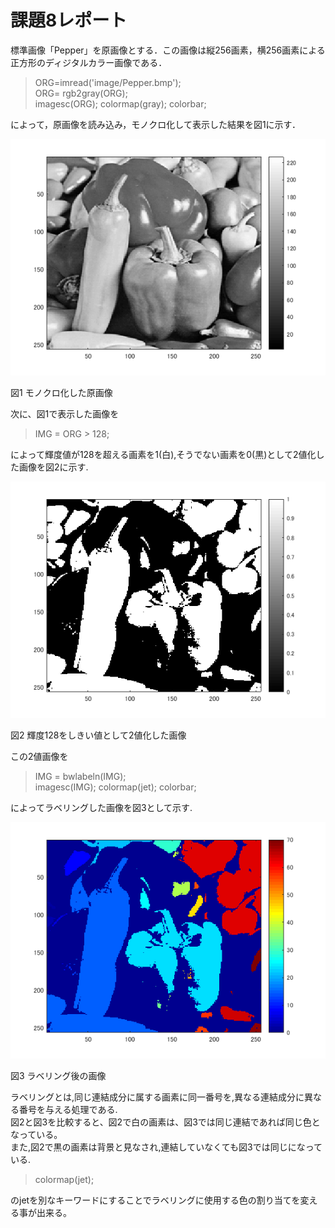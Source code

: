 # 課題8レポート

標準画像「Pepper」を原画像とする．この画像は縦256画素，横256画素による正方形のディジタルカラー画像である．

> ORG=imread('image/Pepper.bmp');  
> ORG= rgb2gray(ORG);  
> imagesc(ORG); colormap(gray); colorbar;

によって，原画像を読み込み，モノクロ化して表示した結果を図1に示す．

![モノクロ化した原画像](https://github.com/Shalter774/lecture_image_processing/blob/master/work08_res/0_mono.png)  

図1 モノクロ化した原画像

次に、図1で表示した画像を

> IMG = ORG > 128;

によって輝度値が128を超える画素を1(白),そうでない画素を0(黒)として2値化した画像を図2に示す.

![2値化画像(128)](https://github.com/Shalter774/lecture_image_processing/blob/master/work08_res/1_128.png)

図2 輝度128をしきい値として2値化した画像

この2値画像を

> IMG = bwlabeln(IMG);  
> imagesc(IMG); colormap(jet); colorbar;

によってラベリングした画像を図3として示す.

![ラベリング画像](https://github.com/Shalter774/lecture_image_processing/blob/master/work08_res/2_labeled.png)

図3 ラベリング後の画像

ラベリングとは,同じ連結成分に属する画素に同一番号を,異なる連結成分に異なる番号を与える処理である.  
図2と図3を比較すると、図2で白の画素は、図3では同じ連結であれば同じ色となっている。  
また,図2で黒の画素は背景と見なされ,連結していなくても図3では同じになっている.

> colormap(jet);

のjetを別なキーワードにすることでラベリングに使用する色の割り当てを変える事が出来る。